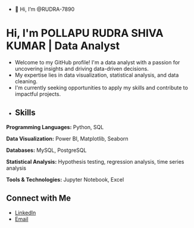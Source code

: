 - 👋 Hi, I’m @RUDRA-7890
# Hi, I'm POLLAPU RUDRA SHIVA KUMAR | Data Analyst

- Welcome to my GitHub profile! I'm a data analyst with a passion for uncovering insights and driving data-driven decisions. 
- My expertise lies in data visualization, statistical analysis, and data cleaning. 
- I'm currently seeking opportunities to apply my skills and contribute to impactful projects.
- ## Skills

**Programming Languages:** Python, SQL

**Data Visualization:** Power BI, Matplotlib, Seaborn

**Databases:** MySQL, PostgreSQL

**Statistical Analysis:** Hypothesis testing, regression analysis, time series analysis

**Tools & Technologies:** Jupyter Notebook, Excel
## Connect with Me

* [LinkedIn](https:www.linkedin.com/in/rudra-shiva-kumar-pollapu-69b374196)
* [Email](mailto:rudrashivakumarpollapu@gmail.com)

<!---
RUDRA-7890/RUDRA-7890 is a ✨ special ✨ repository because its `README.md` (this file) appears on your GitHub profile.
You can click the Preview link to take a look at your changes.
--->
